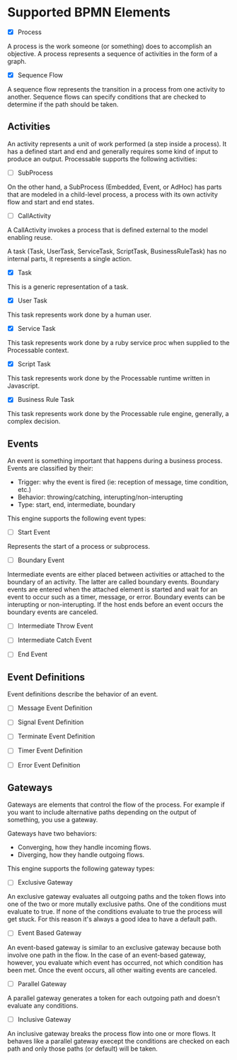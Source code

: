 # Supported BPMN Elements

- [x] Process

A process is the work someone (or something) does to accomplish an objective. A process represents a sequence of activities in the form of a graph.

- [x] Sequence Flow

A sequence flow represents the transition in a process from one activity to another. Sequence flows can specify conditions that are checked to determine if the path should be taken.

## Activities

An activity represents a unit of work performed (a step inside a process). It has a defined start and end and generally requires some kind of input to produce an output. Processable supports the following activities:

- [ ] SubProcess

On the other hand, a SubProcess (Embedded, Event, or AdHoc) has parts that are modeled in a child-level process, a process with its own activity flow and start and end states. 

- [ ] CallActivity

A CallActivity invokes a process that is defined external to the model enabling reuse.

A task (Task, UserTask, ServiceTask, ScriptTask, BusinessRuleTask) has no internal parts, it represents a single action.

- [x] Task 

This is a generic representation of a task.

- [x] User Task

This task represents work done by a human user.

- [x] Service Task

This task represents work done by a ruby service proc when supplied to the Processable context.

- [x] Script Task

This task represents work done by the Processable runtime written in Javascript.

- [x] Business Rule Task

This task represents work done by the Processable rule engine, generally, a complex decision.

## Events

An event is something important that happens during a business process. Events are classified by their:

* Trigger: why the event is fired (ie: reception of message, time condition, etc.)
* Behavior: throwing/catching, interupting/non-interupting
* Type: start, end, intermediate, boundary

This engine supports the following event types:

- [ ] Start Event

Represents the start of a process or subprocess.

- [ ] Boundary Event

Intermediate events are either placed between activities or attached to the boundary of an activity. The latter are called boundary events. Boundary events are entered when the attached element is started and wait for an event to occur such as a timer, message, or error. Boundary events can be interupting or non-interupting. If the host ends before an event occurs the boundary events are canceled.

- [ ] Intermediate Throw Event

- [ ] Intermediate Catch Event

- [ ] End Event

## Event Definitions

Event definitions describe the behavior of an event.

- [ ] Message Event Definition

- [ ] Signal Event Definition

- [ ] Terminate Event Definition

- [ ] Timer Event Definition

- [ ] Error Event Definition

## Gateways

Gateways are elements that control the flow of the process. For example if you want to include alternative paths depending on the output of something, you use a gateway.

Gateways have two behaviors:

* Converging, how they handle incoming flows.
* Diverging, how they handle outgoing flows.

This engine supports the following gateway types:

- [ ] Exclusive Gateway

An exclusive gateway evaluates all outgoing paths and the token flows into one of the two or more mutally exclusive paths. One of the conditions must evaluate to true. If none of the conditions evaluate to true the process will get stuck. For this reason it's always a good idea to have a default path.

- [ ] Event Based Gateway

An event-based gateway is similar to an exclusive gateway because both involve one path in the flow. In the case of an event-based gateway, however, you evaluate which event has occurred, not which condition has been met. Once the event occurs, all other waiting events are canceled.

- [ ] Parallel Gateway

A parallel gateway generates a token for each outgoing path and doesn't evaluate any conditions.

- [ ] Inclusive Gateway

An inclusive gateway breaks the process flow into one or more flows. It behaves like a parallel gateway execept the conditions are checked on each path and only those paths (or default) will be taken.